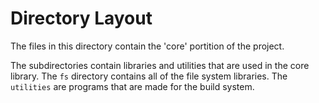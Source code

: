 Directory Layout
================

The files in this directory contain the 'core' portition of the project.

The subdirectories contain libraries and utilities that are used in the core library.
The `fs` directory contains all of the file system libraries.
The `utilities` are programs that are made for the build system.
